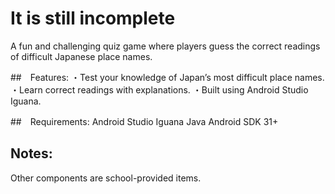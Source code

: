 #  It is still incomplete

A fun and challenging quiz game where players guess the correct readings of difficult Japanese place names.


##　Features:
・Test your knowledge of Japan’s most difficult place names.
・Learn correct readings with explanations.
・Built using Android Studio Iguana.

##　Requirements:
Android Studio Iguana
Java
Android SDK 31+

## Notes:
Other components are school-provided items.
